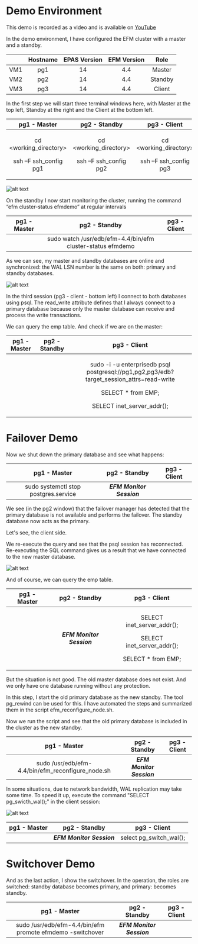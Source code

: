 ﻿# Demo Environment

This demo is recorded as a video and is available on [YouTube](https://www.youtube.com/watch?v=mWjnNM5g2YU&t=24s)

In the demo environment, I have configured the EFM cluster with a master and a standby. 



| |Hostname|EPAS Version|EFM Version|Role|
| :-: | :-: | :-: | :-: | :-: |
|VM1|pg1|14|4.4|Master|
|VM2|pg2|14|4.4|Standby|
|VM3|pg3|14|4.4|Client|


In the first step we will start three terminal windows here, with Master at the top left, Standby at the right and the Client at the bottom left.


|pg1 - Master|pg2 - Standby|pg3 - Client|
| :-: | :-: | :-: |
|<p>cd <working\_directory></p><p>ssh –F ssh\_config pg1</p>|<p>cd <working\_directory></p><p>ssh –F ssh\_config pg2</p>|<p>cd <working\_directory></p><p>ssh –F ssh\_config pg3</p>|


![alt text](https://github.com/EnterpriseDB/bn-efmdemo-2022/blob/a6fa1d93229a585572fe7aa8e2e6df3500050bb1/images/picture1.png)


On the standby I now start monitoring the cluster, running the command “efm cluster-status efmdemo” at regular intervals


|pg1 - Master|pg2 - Standby|pg3 - Client|
| :-: | :-: | :-: |
||sudo watch /usr/edb/efm-4.4/bin/efm cluster-status efmdemo||

As we can see, my master and standby databases are online and synchronized: the WAL LSN number is the same on both: primary and standby databases.


![alt text](https://github.com/EnterpriseDB/bn-efmdemo-2022/blob/a6fa1d93229a585572fe7aa8e2e6df3500050bb1/images/picture2.png)


In the third session (pg3 - client - bottom left) I connect to both databases using psql. The read\_write attribute defines that I always connect to a primary database because only the master database can receive and process the write transactions.

We can query the emp table. And check if we are on the master:


|pg1 - Master|pg2 - Standby|pg3 - Client|
| :-: | :-: | :-: |
|||<p>sudo -i -u enterprisedb psql postgresql://pg1,pg2,pg3/edb?target\_session\_attrs=read-write</p><p></p><p>SELECT \* from EMP;</p><p>SELECT inet\_server\_addr();</p>|

# Failover Demo

Now we shut down the primary database and see what happens:


|pg1 - Master|pg2 - Standby|pg3 - Client|
| :-: | :-: | :-: |
|sudo systemctl stop postgres.service|***EFM Monitor Session***||

We see (in the pg2 window) that the failover manager has detected that the primary database is not available and performs the failover. The standby database now acts as the primary.

Let's see, the client side. 

We re-execute the query and see that the psql session has reconnected. Re-executing the SQL command gives us a result that we have connected to the new master database.


![alt text](https://github.com/EnterpriseDB/bn-efmdemo-2022/blob/a6fa1d93229a585572fe7aa8e2e6df3500050bb1/images/picture3.png)


And of course, we can query the emp table.


|pg1 - Master|pg2 - Standby|pg3 - Client|
| :-: | :-: | :-: |
||***EFM Monitor Session***|<p>SELECT inet\_server\_addr();</p><p>SELECT inet\_server\_addr();</p><p>SELECT \* from EMP;</p>|

But the situation is not good. The old master database does not exist. And we only have one database running without any protection.

In this step, I start the old primary database as the new standby. The tool pg\_rewind can be used for this. I have automated the steps and summarized them in the script efm\_reconfigure\_node.sh.

Now we run the script and see that the old primary database is included in the cluster as the new standby.


|pg1 - Master|pg2 - Standby|pg3 - Client|
| :-: | :-: | :-: |
|sudo /usr/edb/efm-4.4/bin/efm\_reconfigure\_node.sh|***EFM Monitor Session***||

In some situations, due to network bandwidth, WAL replication may take some time. To speed it up, execute the command "SELECT pg\_swicth\_wal();" in the client session:


![alt text](https://github.com/EnterpriseDB/bn-efmdemo-2022/blob/a6fa1d93229a585572fe7aa8e2e6df3500050bb1/images/picture4.png)



|pg1 - Master|pg2 - Standby|pg3 - Client|
| :-: | :-: | :-: |
||***EFM Monitor Session***|select pg\_switch\_wal();|

# Switchover Demo

And as the last action, I show the switchover. In the operation, the roles are switched: standby database becomes primary, and primary: becomes standby.


|pg1 - Master|pg2 - Standby|pg3 - Client|
| :-: | :-: | :-: |
|sudo /usr/edb/efm-4.4/bin/efm promote efmdemo -switchover|***EFM Monitor Session***||



